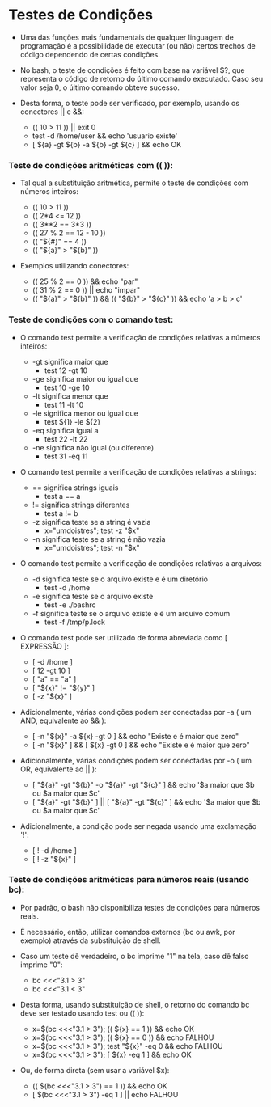 # Testes de Condições

* Uma das funções mais fundamentais de qualquer linguagem de programação é a possibilidade de executar (ou não) certos trechos de código dependendo de certas condições.

* No bash, o teste de condições é feito com base na variável $?, que representa o código de retorno do último comando executado. Caso seu valor seja 0, o último comando obteve sucesso.

* Desta forma, o teste pode ser verificado, por exemplo, usando os conectores || e &&:
    * (( 10 > 11 )) || exit 0
    * test -d /home/user && echo 'usuario existe'
    * [ ${a} -gt ${b} -a ${b} -gt ${c} ] && echo OK


### Teste de condições aritméticas com ((  )):

* Tal qual a substituição aritmética, permite o teste de condições com números inteiros:
    * (( 10 > 11 ))
    * (( 2*4 <= 12 ))
    * (( 3**2 == 3*3 ))
    * (( 27 % 2 == 12 - 10 ))
    * (( "${#}" == 4 ))
    * (( "${a}" > "${b}" ))

* Exemplos utilizando conectores:
    * (( 25 % 2 == 0 )) && echo "par"
    * (( 31 % 2 == 0 )) || echo "impar"
    * (( "${a}" > "${b}" )) && (( "${b}" > "${c}" )) && echo 'a > b > c'


### Teste de condições com o comando test:

* O comando test permite a verificação de condições relativas a números inteiros:
    * -gt significa maior que
        * test 12 -gt 10
    * -ge significa maior ou igual que
        * test 10 -ge 10    
    * -lt significa menor que
        * test 11 -lt 10
    * -le significa menor ou igual que
        * test ${1} -le ${2}    
    * -eq significa igual a
        * test 22 -lt 22    
    * -ne significa não igual (ou diferente)
        * test 31 -eq 11

* O comando test permite a verificação de condições relativas a strings:
    * == significa strings iguais
        * test a == a
    * != significa strings diferentes
        * test a != b
    * -z significa teste se a string é vazia
        * x="umdoistres"; test -z "$x"
    * -n significa teste se a string é não vazia
        * x="umdoistres"; test -n "$x"

* O comando test permite a verificação de condições relativas a arquivos:
    * -d significa teste se o arquivo existe e é um diretório
        * test -d /home
    * -e significa teste se o arquivo existe
        * test -e ./bashrc
    * -f significa teste se o arquivo existe e é um arquivo comum
        * test -f /tmp/p.lock

* O comando test pode ser utilizado de forma abreviada como [ EXPRESSÃO ]:
    * [ -d /home ]
    * [ 12 -gt 10 ]
    * [ "a" == "a" ]
    * [ "${x}" != "${y}" ]
    * [ -z "${x}" ]
    
* Adicionalmente, várias condições podem ser conectadas por -a ( um AND, equivalente ao && ):
    * [ -n "${x}" -a ${x} -gt 0 ] && echo "Existe e é maior que zero"
    * [ -n "${x}" ] && [ ${x} -gt 0 ] && echo "Existe e é maior que zero"
    
* Adicionalmente, várias condições podem ser conectadas por -o ( um OR, equivalente ao || ):
    * [ "${a}" -gt "${b}" -o "${a}" -gt "${c}" ] && echo '$a maior que $b ou $a maior que $c'
    * [ "${a}" -gt "${b}" ] || [ "${a}" -gt "${c}" ] && echo '$a maior que $b ou $a maior que $c'
    
* Adicionalmente, a condição pode ser negada usando uma exclamação '!':
    * [ ! -d /home ]
    * [ ! -z "${x}" ]


### Teste de condições aritméticas para números reais (usando bc):
    
* Por padrão, o bash não disponibiliza testes de condições para números reais.

* É necessário, então, utilizar comandos externos (bc ou awk, por exemplo) através da substituição de shell.

* Caso um teste dê verdadeiro, o bc imprime "1" na tela, caso dê falso imprime "0":
    * bc <<<"3.1 > 3"
    * bc <<<"3.1 < 3"

* Desta forma, usando substituição de shell, o retorno do comando bc deve ser testado usando test ou (( )):
    * x=$(bc <<<"3.1 > 3"); (( ${x} == 1 )) && echo OK
    * x=$(bc <<<"3.1 > 3"); (( ${x} == 0 )) && echo FALHOU
    * x=$(bc <<<"3.1 > 3"); test "${x}" -eq 0 && echo FALHOU
    * x=$(bc <<<"3.1 > 3"); [ ${x} -eq 1 ] && echo OK

* Ou, de forma direta (sem usar a variável $x):
    * (( $(bc <<<"3.1 > 3") == 1 )) && echo OK
    * [ $(bc <<<"3.1 > 3") -eq 1 ] || echo FALHOU    

